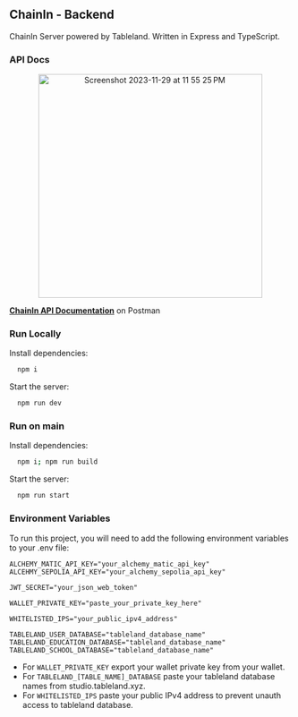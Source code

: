 ## ChainIn - Backend

ChainIn Server powered by Tableland. Written in Express and TypeScript.

### API Docs
<p align="center">
  <img width="400" alt="Screenshot 2023-11-29 at 11 55 25 PM" src="https://github.com/usechainin/chainin-server/assets/42776950/29690d3c-496e-4939-a226-e551b8a3a09f">
</p>

**[ChainIn API Documentation](https://elements.getpostman.com/redirect?entityId=31443216-dd0d4c78-1b59-4c28-93767605289e74b8&entityType=collection)** on Postman

### Run Locally

Install dependencies:

```bash
  npm i
```

Start the server:

```bash
  npm run dev
```

### Run on main

Install dependencies:

```bash
  npm i; npm run build
```

Start the server:

```bash
  npm run start
```

### Environment Variables

To run this project, you will need to add the following environment variables to your .env file:

```
ALCHEMY_MATIC_API_KEY="your_alchemy_matic_api_key"
ALCEHMY_SEPOLIA_API_KEY="your_alchemy_sepolia_api_key"

JWT_SECRET="your_json_web_token"

WALLET_PRIVATE_KEY="paste_your_private_key_here"

WHITELISTED_IPS="your_public_ipv4_address"

TABLELAND_USER_DATABASE="tableland_database_name"
TABLELAND_EDUCATION_DATABASE="tableland_database_name"
TABLELAND_SCHOOL_DATABASE="tableland_database_name"
```

- For `WALLET_PRIVATE_KEY` export your wallet private key from your wallet.
- For `TABLELAND_[TABLE_NAME]_DATABASE` paste your tableland database names from studio.tableland.xyz.
- For `WHITELISTED_IPS` paste your public IPv4 address to prevent unauth access to tableland database.

